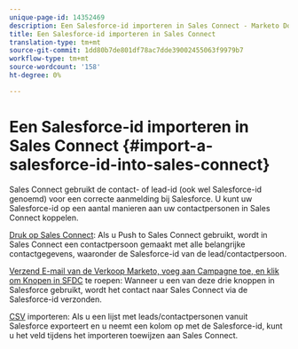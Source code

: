 ```yaml
---
unique-page-id: 14352469
description: Een Salesforce-id importeren in Sales Connect - Marketo Docs - Productdocumentatie
title: Een Salesforce-id importeren in Sales Connect
translation-type: tm+mt
source-git-commit: 1dd80b7de801df78ac7dde39002455063f9979b7
workflow-type: tm+mt
source-wordcount: '158'
ht-degree: 0%

---
```



# Een Salesforce-id importeren in Sales Connect {#import-a-salesforce-id-into-sales-connect}

Sales Connect gebruikt de contact- of lead-id (ook wel Salesforce-id genoemd) voor een correcte aanmelding bij Salesforce. U kunt uw Salesforce-id op een aantal manieren aan uw contactpersonen in Sales Connect koppelen.

[Druk op Sales Connect](/help/marketo/product-docs/marketo-sales-connect/crm/salesforce-customization/push-to-sales-connect.md): Als u Push to Sales Connect gebruikt, wordt in Sales Connect een contactpersoon gemaakt met alle belangrijke contactgegevens, waaronder de Salesforce-id van de lead/contactpersoon.

[Verzend E-mail van de Verkoop Marketo, voeg aan Campagne toe, en klik om Knopen in SFDC](/help/marketo/product-docs/marketo-sales-connect/crm/salesforce-customization/how-to-install-sales-connect-buttons-in-salesforce.md) te roepen: Wanneer u een van deze drie knoppen in Salesforce gebruikt, wordt het contact naar Sales Connect via de Salesforce-id verzonden.

[CSV](/help/marketo/product-docs/marketo-sales-connect/people/managing-contacts/import-contacts-via-csv.md) importeren: Als u een lijst met leads/contactpersonen vanuit Salesforce exporteert en u neemt een kolom op met de Salesforce-id, kunt u het veld tijdens het importeren toewijzen aan Sales Connect.
